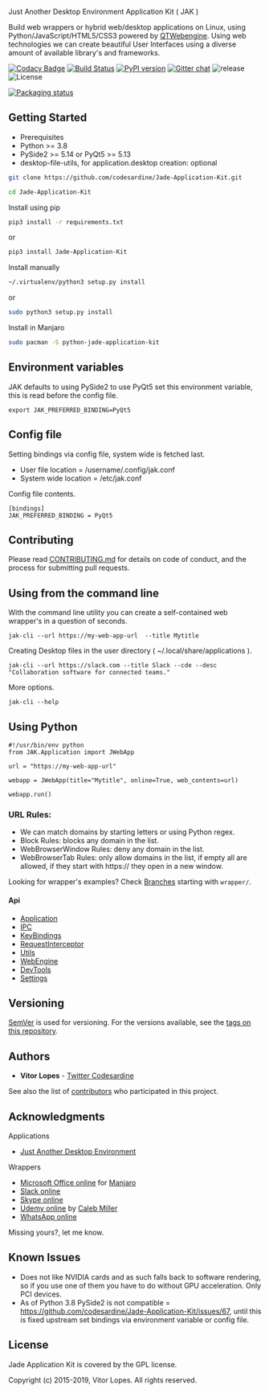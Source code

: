 Just Another Desktop Environment Application Kit ( JAK )

Build web wrappers or hybrid web/desktop applications on Linux, using Python/JavaScript/HTML5/CSS3 powered by [QTWebengine](https://wiki.qt.io/QtWebEngine). Using web technologies we can create beautiful User Interfaces using a diverse amount of available library's and frameworks.

[![Codacy Badge](https://api.codacy.com/project/badge/Grade/c79991176d484d50960a36007749b6a6)](https://www.codacy.com/app/codesardine/Jade-Application-Kit?utm_source=github.com&amp;utm_medium=referral&amp;utm_content=codesardine/Jade-Application-Kit&amp;utm_campaign=Badge_Grade)
[![Build Status](https://travis-ci.org/codesardine/Jade-Application-Kit.svg?branch=master)](https://travis-ci.org/codesardine/Jade-Application-Kit)
[![PyPI version](https://badge.fury.io/py/Jade-Application-Kit.svg)](https://badge.fury.io/py/Jade-Application-Kit)
[![Gitter chat](https://badges.gitter.im/gitterHQ/gitter.png)](https://gitter.im/JustAnotherDesktopEnviroment/Lobby)
![release](https://img.shields.io/github/release/codesardine/jade-application-kit.svg)
![License](https://img.shields.io/github/license/codesardine/jade-application-kit.svg)

[![Packaging status](https://repology.org/badge/vertical-allrepos/python:jade-application-kit.svg)](https://repology.org/metapackage/python:jade-application-kit)

## Getting Started

* Prerequisites
* Python  >= 3.8
* PySide2 >= 5.14 or PyQt5 >= 5.13
* desktop-file-utils, for application.desktop creation: optional

```bash
git clone https://github.com/codesardine/Jade-Application-Kit.git

cd Jade-Application-Kit
```

Install using pip
```bash
pip3 install -r requirements.txt
```
or
```bash
pip3 install Jade-Application-Kit
```

Install manually
```bash
~/.virtualenv/python3 setup.py install
```
or
```bash
sudo python3 setup.py install
```

Install in Manjaro
```bash
sudo pacman -S python-jade-application-kit
```

## Environment variables
JAK defaults to using PySide2 to use PyQt5 set this environment variable, this is read before the config file.
```
export JAK_PREFERRED_BINDING=PyQt5
```

## Config file
Setting bindings via config file, system wide is fetched last.
* User file location = /username/.config/jak.conf
* System wide location = /etc/jak.conf

Config file contents.
```
[bindings]
JAK_PREFERRED_BINDING = PyQt5
```

## Contributing
Please read [CONTRIBUTING.md](https://github.com/codesardine/Jade-Application-Kit/blob/master/CONTRIBUTING.md) for details on code of conduct, and the process for submitting pull requests.

## Using from the command line
With the command line utility you can create a self-contained web wrapper's in a question of seconds.
```
jak-cli --url https://my-web-app-url  --title Mytitle
```
Creating Desktop files in the user directory ( ~/.local/share/applications ).
```
jak-cli --url https://slack.com --title Slack --cde --desc "Collaboration software for connected teams."
```
More options.
```
jak-cli --help
```

## Using Python
```
#!/usr/bin/env python
from JAK.Application import JWebApp

url = "https://my-web-app-url"

webapp = JWebApp(title="Mytitle", online=True, web_contents=url)

webapp.run()
```
### URL Rules:
* We can match domains by starting letters or using Python regex.
* Block Rules: blocks any domain in the list.
* WebBrowserWindow Rules: deny any domain in the list.
* WebBrowserTab Rules: only allow domains in the list, if empty all are allowed, if they start with https:// they open in a new window.

Looking for wrapper's examples? Check [Branches](https://github.com/codesardine/Jade-Application-Kit/branches) starting with `wrapper/`.

#### Api
* [Application](https://codesardine.github.io/Jade-Application-Kit/docs/Application.html)
* [IPC](https://codesardine.github.io/Jade-Application-Kit/docs/IPC.html)
* [KeyBindings](https://codesardine.github.io/Jade-Application-Kit/docs/KeyBindings.html)
* [RequestInterceptor](https://codesardine.github.io/Jade-Application-Kit/docs/RequestInterceptor.html)
* [Utils](https://codesardine.github.io/Jade-Application-Kit/docs/Utils.html)
* [WebEngine](https://codesardine.github.io/Jade-Application-Kit/docs/WebEngine.html)
* [DevTools](https://codesardine.github.io/Jade-Application-Kit/docs/DevTools.html)
* [Settings](https://codesardine.github.io/Jade-Application-Kit/docs/Settings.html)

## Versioning

[SemVer](http://semver.org/) is used for versioning. For the versions available, see the [tags on this repository](https://github.com/codesardine/Jade-Application-Kit/tags).

## Authors

* **Vitor Lopes** - [Twitter Codesardine](https://twitter.com/codesardine)

See also the list of [contributors](https://github.com/codesardine/Jade-Application-Kit/graphs/contributors) who participated in this project.


## Acknowledgments

Applications
* [Just Another Desktop Environment](https://github.com/codesardine/Jadesktop)

Wrappers
* [Microsoft Office online](https://github.com/codesardine/Jade-Application-Kit/tree/wrapper/microsoft-office-online) for [Manjaro](https://manjaro.org)
* [Slack online](https://github.com/codesardine/Jade-Application-Kit/tree/wrapper/slack-online)
* [Skype online](https://github.com/codesardine/Jade-Application-Kit/tree/wrapper/skype-online)
* [Udemy online](https://github.com/Steffan153/udemy-online) by [Caleb Miller](https://github.com/Steffan153)
* [WhatsApp online](https://github.com/codesardine/Jade-Application-Kit/tree/wrapper/whatsapp-online)

Missing yours?, let me know.

## Known Issues
 * Does not like NVIDIA cards and as such falls back to software rendering, so if you use one of them you have to do without GPU acceleration. Only PCI devices.
 * As of Python 3.8 PySide2 is not compatible = https://github.com/codesardine/Jade-Application-Kit/issues/67, until this is fixed upstream set bindings via environment variable or config file.

## License
Jade Application Kit is covered by the GPL license.

Copyright (c) 2015-2019, Vitor Lopes. All rights reserved.


